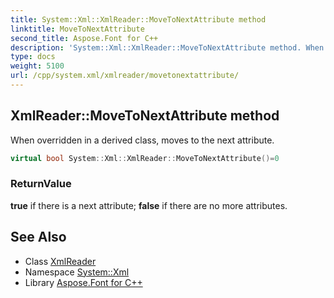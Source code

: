 ```yaml
---
title: System::Xml::XmlReader::MoveToNextAttribute method
linktitle: MoveToNextAttribute
second_title: Aspose.Font for C++
description: 'System::Xml::XmlReader::MoveToNextAttribute method. When overridden in a derived class, moves to the next attribute in C++.'
type: docs
weight: 5100
url: /cpp/system.xml/xmlreader/movetonextattribute/
---
```

## XmlReader::MoveToNextAttribute method


When overridden in a derived class, moves to the next attribute.

```cpp
virtual bool System::Xml::XmlReader::MoveToNextAttribute()=0
```


### ReturnValue

**true** if there is a next attribute; **false** if there are no more attributes.

## See Also

* Class [XmlReader](../)
* Namespace [System::Xml](../../)
* Library [Aspose.Font for C++](../../../)
